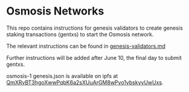 # Osmosis Networks

This repo contains instructions for genesis validators to create genesis staking transactions (gentxs) to start the Osmosis network.

The relevant instructions can be found in [genesis-validators.md](genesis-validators.md)

Further instructions will be added after June 10, the final day to submit gentxs.

osmosis-1 genesis.json is available on ipfs at [QmXRvBT3hgoXwwPqbK6a2sXUuArGM8wPyo1ybskyyUwUxs](https://cloudflare-ipfs.com/ipfs/QmXRvBT3hgoXwwPqbK6a2sXUuArGM8wPyo1ybskyyUwUxs).

<!-- The repo contains a copy of the cosmos hub-3 state export, so folks can reproduce the Osmosis initial balances in state. -->
